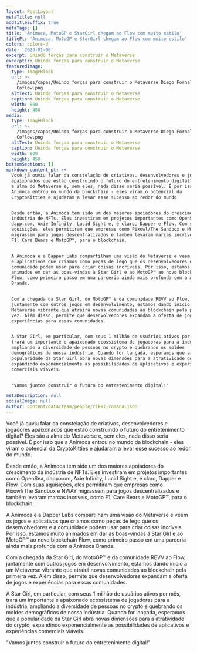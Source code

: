 ```yaml
---
layout: PostLayout
metaTitle: null
addTitleSuffix: true
metaTags: []
title: 'Animoca, MotoGP e StarGirl chegam ao Flow com muito estilo'
titlePt: 'Animoca, MotoGP e StarGirl chegam ao Flow com muito estilo'
colors: colors-d
date: '2023-01-06'
excerpt: Unindo forças para construir o Metaverse
excerptFr: Unindo forças para construir o Metaverse
featuredImage:
  type: ImageBlock
  url: >-
    /images/capas/Unindo forças para construir o Metaverse Diego Fornalha
    Coflow.png
  altText: Unindo forças para construir o Metaverse
  caption: Unindo forças para construir o Metaverse
  width: 800
  height: 450
media:
  type: ImageBlock
  url: >-
    /images/capas/Unindo forças para construir o Metaverse Diego Fornalha
    Coflow.png
  altText: Unindo forças para construir o Metaverse
  caption: Unindo forças para construir o Metaverse
  width: 800
  height: 450
bottomSections: []
markdown_content_pt: >+
  Você já ouviu falar da constelação de criativos, desenvolvedores e jogadores
  apaixonados que estão construindo o futuro do entretenimento digital? Eles são
  a alma do Metaverse e, sem eles, nada disso seria possível. É por isso que a
  Animoca entrou no mundo da blockchain - eles viram o potencial da
  CryptoKitties e ajudaram a levar esse sucesso ao redor do mundo.


  Desde então, a Animoca tem sido um dos maiores apoiadores do crescimento da
  indústria de NFTs. Eles investiram em projetos importantes como OpenSea,
  dapp.com, Axie Infinity, Lucid Sight e, é claro, Dapper e Flow. Com suas
  aquisições, eles permitiram que empresas como Pixowl/The Sandbox e NWAY
  migrassem para jogos descentralizados e também levaram marcas incríveis, como
  F1, Care Bears e MotoGP™, para o blockchain.


  A Animoca e a Dapper Labs compartilham uma visão do Metaverse e veem os jogos
  e aplicativos que criamos como peças de lego que os desenvolvedores e a
  comunidade podem usar para criar coisas incríveis. Por isso, estamos muito
  animados em dar as boas-vindas à Star Girl e ao MotoGP™ ao novo blockchain
  Flow, como primeiro passo em uma parceria ainda mais profunda com a Animoca
  Brands.


  Com a chegada da Star Girl, do MotoGP™ e da comunidade REVV ao Flow,
  juntamente com outros jogos em desenvolvimento, estamos dando início a um
  Metaverse vibrante que atrairá novas comunidades ao blockchain pela primeira
  vez. Além disso, permite que desenvolvedores expandam a oferta de jogos e
  experiências para essas comunidades.


  A Star Girl, em particular, com seus 1 milhão de usuários ativos por mês,
  trará um importante e apaixonado ecossistema de jogadoras para a indústria,
  ampliando a diversidade de pessoas no crypto e quebrando os moldes
  demográficos de nossa indústria. Quando for lançada, esperamos que a
  popularidade da Star Girl abra novas dimensões para a atratividade do crypto,
  expandindo exponencialmente as possibilidades de aplicativos e experiências
  comerciais viáveis.


  "Vamos juntos construir o futuro do entretenimento digital!"

metaDescription: null
socialImage: null
author: content/data/team/people/rikki-romana.json
---
```

Você já ouviu falar da constelação de criativos, desenvolvedores e jogadores apaixonados que estão construindo o futuro do entretenimento digital? Eles são a alma do Metaverse e, sem eles, nada disso seria possível. É por isso que a Animoca entrou no mundo da blockchain - eles viram o potencial da CryptoKitties e ajudaram a levar esse sucesso ao redor do mundo.

Desde então, a Animoca tem sido um dos maiores apoiadores do crescimento da indústria de NFTs. Eles investiram em projetos importantes como OpenSea, dapp.com, Axie Infinity, Lucid Sight e, é claro, Dapper e Flow. Com suas aquisições, eles permitiram que empresas como Pixowl/The Sandbox e NWAY migrassem para jogos descentralizados e também levaram marcas incríveis, como F1, Care Bears e MotoGP™, para o blockchain.

A Animoca e a Dapper Labs compartilham uma visão do Metaverse e veem os jogos e aplicativos que criamos como peças de lego que os desenvolvedores e a comunidade podem usar para criar coisas incríveis. Por isso, estamos muito animados em dar as boas-vindas à Star Girl e ao MotoGP™ ao novo blockchain Flow, como primeiro passo em uma parceria ainda mais profunda com a Animoca Brands.

Com a chegada da Star Girl, do MotoGP™ e da comunidade REVV ao Flow, juntamente com outros jogos em desenvolvimento, estamos dando início a um Metaverse vibrante que atrairá novas comunidades ao blockchain pela primeira vez. Além disso, permite que desenvolvedores expandam a oferta de jogos e experiências para essas comunidades.

A Star Girl, em particular, com seus 1 milhão de usuários ativos por mês, trará um importante e apaixonado ecossistema de jogadoras para a indústria, ampliando a diversidade de pessoas no crypto e quebrando os moldes demográficos de nossa indústria. Quando for lançada, esperamos que a popularidade da Star Girl abra novas dimensões para a atratividade do crypto, expandindo exponencialmente as possibilidades de aplicativos e experiências comerciais viáveis.

"Vamos juntos construir o futuro do entretenimento digital!"

